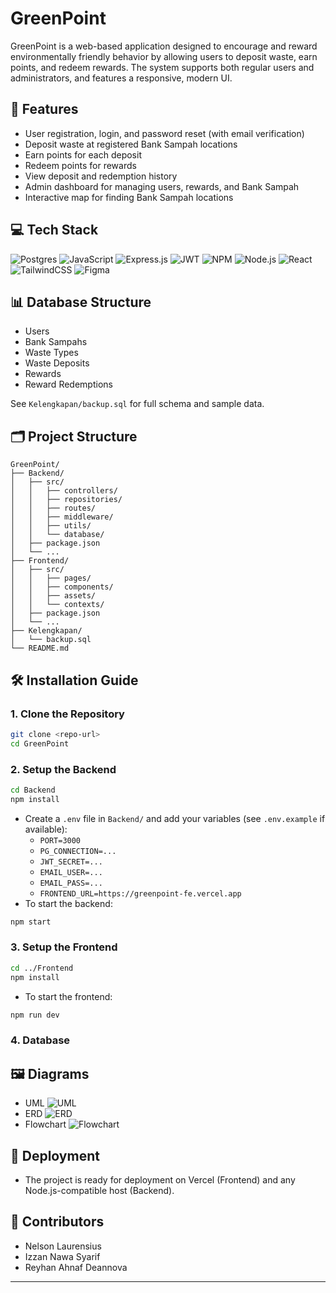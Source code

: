 # GreenPoint

GreenPoint is a web-based application designed to encourage and reward environmentally friendly behavior by allowing users to deposit waste, earn points, and redeem rewards. The system supports both regular users and administrators, and features a responsive, modern UI.

## 🌱 Features
- User registration, login, and password reset (with email verification)
- Deposit waste at registered Bank Sampah locations
- Earn points for each deposit
- Redeem points for rewards
- View deposit and redemption history
- Admin dashboard for managing users, rewards, and Bank Sampah
- Interactive map for finding Bank Sampah locations

## 💻 Tech Stack

![Postgres](https://img.shields.io/badge/Postgres-4169E1?style=for-the-badge&logo=postgresql&logoColor=white)
![JavaScript](https://img.shields.io/badge/JavaScript-F7DF1E?style=for-the-badge&logo=javascript&logoColor=black)
![Express.js](https://img.shields.io/badge/Express.js-404D59?style=for-the-badge&logo=express&logoColor=white)
![JWT](https://img.shields.io/badge/JWT-black?style=for-the-badge&logo=JSON%20web%20tokens)
![NPM](https://img.shields.io/badge/NPM-CB3837?style=for-the-badge&logo=npm&logoColor=white)
![Node.js](https://img.shields.io/badge/Node.js-339933?style=for-the-badge&logo=node.js&logoColor=white)
![React](https://img.shields.io/badge/React-20232A?style=for-the-badge&logo=react&logoColor=61DAFB)
![TailwindCSS](https://img.shields.io/badge/TailwindCSS-06B6D4?style=for-the-badge&logo=tailwindcss&logoColor=white)
![Figma](https://img.shields.io/badge/Figma-F24E1E?style=for-the-badge&logo=figma&logoColor=white)

## 📊 Database Structure
- Users
- Bank Sampahs
- Waste Types
- Waste Deposits
- Rewards
- Reward Redemptions

See `Kelengkapan/backup.sql` for full schema and sample data.

## 🗂️ Project Structure
```
GreenPoint/
├── Backend/
│   ├── src/
│   │   ├── controllers/
│   │   ├── repositories/
│   │   ├── routes/
│   │   ├── middleware/
│   │   ├── utils/
│   │   └── database/
│   ├── package.json
│   └── ...
├── Frontend/
│   ├── src/
│   │   ├── pages/
│   │   ├── components/
│   │   ├── assets/
│   │   └── contexts/
│   ├── package.json
│   └── ...
├── Kelengkapan/
│   └── backup.sql
└── README.md
```

## 🛠️ Installation Guide

### 1. Clone the Repository
```sh
git clone <repo-url>
cd GreenPoint
```

### 2. Setup the Backend
```sh
cd Backend
npm install
```
- Create a `.env` file in `Backend/` and add your variables (see `.env.example` if available):
  - `PORT=3000`
  - `PG_CONNECTION=...`
  - `JWT_SECRET=...`
  - `EMAIL_USER=...`
  - `EMAIL_PASS=...`
  - `FRONTEND_URL=https://greenpoint-fe.vercel.app`
- To start the backend:
```sh
npm start
```

### 3. Setup the Frontend
```sh
cd ../Frontend
npm install
```
- To start the frontend:
```sh
npm run dev
```

### 4. Database
## 🖼️ Diagrams
- UML
![UML](https://i.ibb.co/gZq2XPF6/Untitled-5.png)
- ERD
![ERD](https://i.ibb.co/Mxs69hH3/erd.png)
- Flowchart
![Flowchart](https://hackmd.io/_uploads/r11o6Xqbxg.jpg)

## 🚀 Deployment
- The project is ready for deployment on Vercel (Frontend) and any Node.js-compatible host (Backend).

## 👥 Contributors
- Nelson Laurensius
- Izzan Nawa Syarif
- Reyhan Ahnaf Deannova

---


